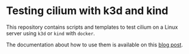 # Testing cilium with k3d and kind

This repository contains scripts and templates to test cilium on a Linux server
using `k3d` or `kind` with `docker`.

The documentation about how to use them is available on this [blog
post](https://blogops.mixinet.net/posts/testing_cilium_with_k3d_and_kind/).
